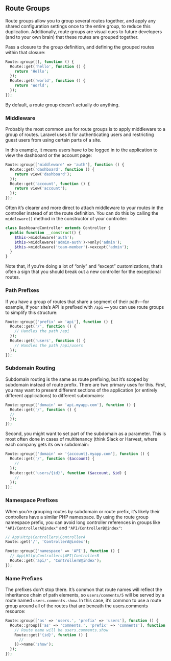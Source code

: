 ## Route Groups
Route groups allow you to group several routes together, and apply any shared configuration
settings once to the entire group, to reduce this duplication. Additionally,
route groups are visual cues to future developers (and to your own brain) that these
routes are grouped together. 

Pass a closure to the group definition, and defining the grouped routes within that closure:
```php
Route::group([], function () {
  Route::get('hello', function () {
    return 'Hello';
  });
  Route::get('world', function () {
    return 'World';
  });
});
```
By default, a route group doesn’t actually do anything.

### Middleware
Probably the most common use for route groups is to apply middleware to a group of
routes. Laravel uses it for authenticating users and restricting guest users from
using certain parts of a site.

In this example, it means users have
to be logged in to the application to view the dashboard or the account page:
```php
Route::group(['middleware' => 'auth'], function () {
  Route::get('dashboard', function () {
    return view('dashboard');
  });
  Route::get('account', function () {
    return view('account');
  });
});
```
Often it’s clearer and more direct to attach middleware to your
routes in the controller instead of at the route definition. You can
do this by calling the `middleware()` method in the constructor of
your controller:
```php
class DashboardController extends Controller {
  public function __construct() {
    $this->middleware('auth');
    $this->middleware('admin-auth')->only('admin');
    $this->middleware('team-member')->except('admin');
  }
}
```
Note that, if you’re doing a lot of “only” and “except” customizations,
that’s often a sign that you should break out a new controller
for the exceptional routes.

### Path Prefixes
If you have a group of routes that share a segment of their path—for example, if your
site’s API is prefixed with `/api` — you can use route groups to simplify this structure:
```php
Route::group(['prefix' => 'api'], function () {
  Route::get('/', function () {
    // Handles the path /api
  });
  Route::get('users', function () {
    // Handles the path /api/users
  });
});
```

### Subdomain Routing
Subdomain routing is the same as route prefixing, but it’s scoped by subdomain
instead of route prefix. There are two primary uses for this. First, you may want to
present different sections of the application (or entirely different applications) to different
subdomains:
```php
Route::group(['domain' => 'api.myapp.com'], function () {
  Route::get('/', function () {
  //
  });
});
```
Second, you might want to set part of the subdomain as a parameter. This is most often done in cases of 
multitenancy (think Slack or Harvest, where each company gets its own subdomain:
```php
Route::group(['domain' => '{account}.myapp.com'], function () {
  Route::get('/', function ($account) {
    //
  });
  Route::get('users/{id}', function ($account, $id) {
    //
  });
});
```

### Namespace Prefixes
When you’re grouping routes by subdomain or route prefix, it’s likely their controllers
have a similar PHP namespace. By using the route group namespace
prefix, you can avoid long controller references in groups
like `"API/ControllerA@index"` and `"API/ControllerB@index"`:
```php
// App\Http\Controllers\ControllerA
Route::get('/', 'ControllerA@index');

Route::group(['namespace' => 'API'], function () {
  // App\Http\Controllers\API\ControllerB
  Route::get('api/', 'ControllerB@index');
});
```
### Name Prefixes
The prefixes don’t stop there. It’s common that route names will reflect the inheritance
chain of path elements, so `users/comments/5` will be served by a route named
`users.comments.show`. In this case, it’s common to use a route group around all of
the routes that are beneath the users.comments resource:
```php
Route::group(['as' => 'users.', 'prefix' => 'users'], function () {
  Route::group(['as' => 'comments.', 'prefix' => 'comments'], function () {
    // Route name will be users.comments.show
    Route::get('{id}', function () {
      //
    })->name('show');
  });
});
```

